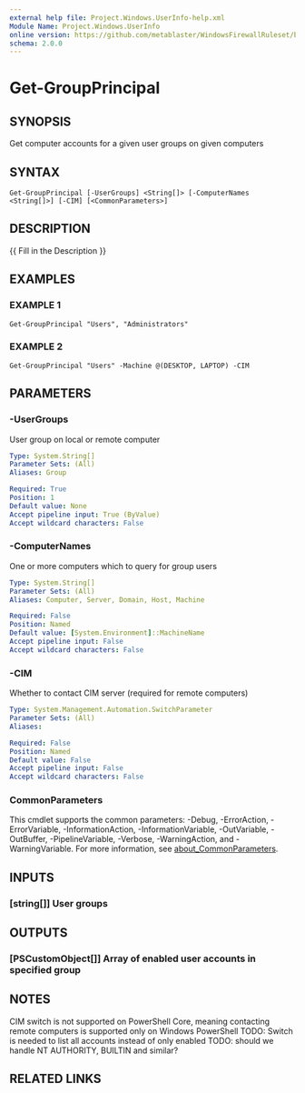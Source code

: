 ```yaml
---
external help file: Project.Windows.UserInfo-help.xml
Module Name: Project.Windows.UserInfo
online version: https://github.com/metablaster/WindowsFirewallRuleset/blob/develop/Modules/Project.Windows.UserInfo/Help/en-US/Get-GroupPrincipal.md
schema: 2.0.0
---
```


# Get-GroupPrincipal

## SYNOPSIS
Get computer accounts for a given user groups on given computers

## SYNTAX

```
Get-GroupPrincipal [-UserGroups] <String[]> [-ComputerNames <String[]>] [-CIM] [<CommonParameters>]
```

## DESCRIPTION
{{ Fill in the Description }}

## EXAMPLES

### EXAMPLE 1
```
Get-GroupPrincipal "Users", "Administrators"
```

### EXAMPLE 2
```
Get-GroupPrincipal "Users" -Machine @(DESKTOP, LAPTOP) -CIM
```

## PARAMETERS

### -UserGroups
User group on local or remote computer

```yaml
Type: System.String[]
Parameter Sets: (All)
Aliases: Group

Required: True
Position: 1
Default value: None
Accept pipeline input: True (ByValue)
Accept wildcard characters: False
```

### -ComputerNames
One or more computers which to query for group users

```yaml
Type: System.String[]
Parameter Sets: (All)
Aliases: Computer, Server, Domain, Host, Machine

Required: False
Position: Named
Default value: [System.Environment]::MachineName
Accept pipeline input: False
Accept wildcard characters: False
```

### -CIM
Whether to contact CIM server (required for remote computers)

```yaml
Type: System.Management.Automation.SwitchParameter
Parameter Sets: (All)
Aliases:

Required: False
Position: Named
Default value: False
Accept pipeline input: False
Accept wildcard characters: False
```

### CommonParameters
This cmdlet supports the common parameters: -Debug, -ErrorAction, -ErrorVariable, -InformationAction, -InformationVariable, -OutVariable, -OutBuffer, -PipelineVariable, -Verbose, -WarningAction, and -WarningVariable. For more information, see [about_CommonParameters](http://go.microsoft.com/fwlink/?LinkID=113216).

## INPUTS

### [string[]] User groups
## OUTPUTS

### [PSCustomObject[]] Array of enabled user accounts in specified group
## NOTES
CIM switch is not supported on PowerShell Core, meaning contacting remote computers
is supported only on Windows PowerShell
TODO: Switch is needed to list all accounts instead of only enabled
TODO: should we handle NT AUTHORITY, BUILTIN and similar?

## RELATED LINKS
